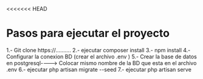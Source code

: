 <<<<<<< HEAD
# Pasos para ejecutar el proyecto
1.- Git clone https://..........
2.- ejecutar composer install
3.- npm install
4.-Configurar la conexion BD (crear el archivo .env )
5.- Crear la base de datos en postgresql----> Colocar mismo nombre de la BD que esta en el archivo .env
6.- ejecutar php artisan migrate --seed
7.- ejecutar php artisan serve
